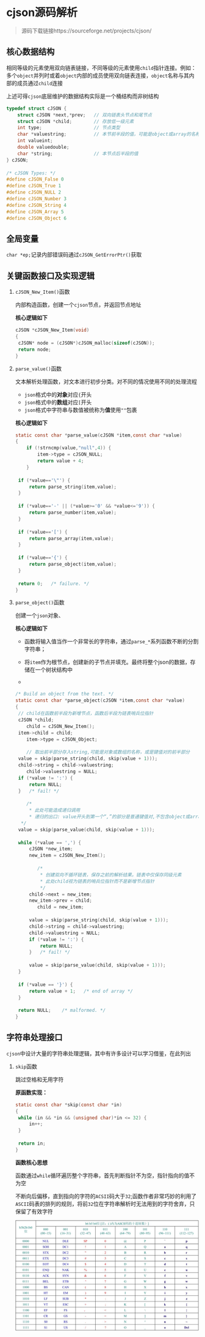 # cjson源码解析

> 源码下载链接https://sourceforge.net/projects/cjson/



## 核心数据结构

相同等级的元素使用双向链表链接，不同等级的元素使用`child`指针连接。例如：多个`object`并列时或着`object`内部的成员使用双向链表连接，`object`名称与其内部的成员通过`child`连接

上述可得`cjson`底层维护的数据结构实际是一个桶结构而非树结构

```c
typedef struct cJSON {
	struct cJSON *next,*prev;	// 双向链表头节点和尾节点
	struct cJSON *child;		// 存放低一级元素
	int type;					// 节点类型
	char *valuestring;			// 本节前半段的值，可能是object或array的名称或键值对的前半段
	int valueint;
	double valuedouble;
	char *string;				// 本节点后半段的值
} cJSON;

/* cJSON Types: */
#define cJSON_False 0
#define cJSON_True 1
#define cJSON_NULL 2
#define cJSON_Number 3
#define cJSON_String 4
#define cJSON_Array 5
#define cJSON_Object 6
```



## 全局变量

`char *ep;`记录内部错误码通过`cJSON_GetErrorPtr()`获取



## 关键函数接口及实现逻辑

1. `cJSON_New_Item()`函数

   内部构造函数，创建一个`cjson`节点，并返回节点地址

   **核心逻辑如下**

   ```c
   cJSON *cJSON_New_Item(void)
   {
   	cJSON* node = (cJSON*)cJSON_malloc(sizeof(cJSON));
   	return node;
   }
   ```

2. `parse_value()`函数

   文本解析处理函数，对文本进行初步分类。对不同的情况使用不同的处理流程

   * `json`格式中的**对象**对应`{`开头
   * `json`格式中的**数组**对应`[`开头
   * `json`格式中字符串与数值被统称为**值**使用`""`包裹

   **核心逻辑如下**

   ```c
   static const char *parse_value(cJSON *item,const char *value)
   {
       if (!strncmp(value,"null",4)) {
           item->type = cJSON_NULL;
           return value + 4;
       }
   
   	if (*value=='\"') {
   		return parse_string(item,value);
   	}
   
   	if (*value=='-' || (*value>='0' && *value<='9')) {
   		return parse_number(item,value);
   	}
   
   	if (*value=='[') {
   		return parse_array(item,value);
   	}
   
   	if (*value=='{') {
   		return parse_object(item,value);
   	}
   
   	return 0;	/* failure. */
   }
   ```

3. `parse_object()`函数

   创建一个`json`对象、

   **核心逻辑如下**

   * 函数将输入值当作一个非常长的字符串，通过`parse_*`系列函数不断的分割字符串；

   * 将`item`作为根节点，创建新的子节点并填充。最终将整个json的数据，存储在一个树状结构中

   * 

   ```c
   /* Build an object from the text. */
   static const char *parse_object(cJSON *item,const char *value)
   {
   	// child在函数前半段为新增节点，函数后半段为链表哨兵位指针
   	cJSON *child;
       child = cJSON_New_Item();
   	item->child = child;
       item->type = cJSON_Object;
   	
       // 取出前半部分存入string,可能是对象或数组的名称，或是键值对的前半部分
   	value = skip(parse_string(child, skip(value + 1)));
   	child->string = child->valuestring;
       child->valuestring = NULL;
   	if (*value != ':') {
   		return NULL;
   	}	/* fail! */
   	
       /*
        * 此处可能造成递归调用
        * 递归的出口: value开头到第一个“,”的部分是普通键值对,不包含object或array深层嵌套
   	 */
   	value = skip(parse_value(child, skip(value + 1)));
   
   	while (*value == ',') {
   		cJSON *new_item;
   		new_item = cJSON_New_Item();
   
           /*
            * 创建双向不循环链表，保存之前的解析结果。链表中仅保存同级元素
            * 此处child视为链表的哨兵位指针而不是新增节点指针
            */
   		child->next = new_item;
   		new_item->prev = child;
           child = new_item;
   
   		value = skip(parse_string(child, skip(value + 1)));
   		child->string = child->valuestring;
   		child->valuestring = NULL;
   		if (*value != ':') {
   			return NULL;
   		}	/* fail! */
   
   		value = skip(parse_value(child, skip(value + 1)));
   	}
   	
   	if (*value == '}') {
   		return value + 1;	/* end of array */
   	}
       
   	return NULL;	/* malformed. */
   }
   ```
   
   

## 字符串处理接口

`cjson`中设计大量的字符串处理逻辑，其中有许多设计可以学习借鉴，在此列出

1. `skip`函数

   跳过空格和无用字符

   **原函数实现：**

   ```c
   static const char *skip(const char *in) 
   {
   	while (in && *in && (unsigned char)*in <= 32) {
   		in++;
   	}
   
   	return in;
   }
   ```

   **函数核心思想**

   函数通过`while`循环遍历整个字符串，首先判断指针不为空，指针指向的值不为空

   不断向后偏移，直到指向的字符的`ACSII`码大于`32`;函数作者非常巧妙的利用了`ASCII`码表的排列的规则，将前`32`位在字符串解析时无法用到的字符舍弃，只保留了有效字符

   ![ACSII码表](.\img\ACSII码表.jpg)







